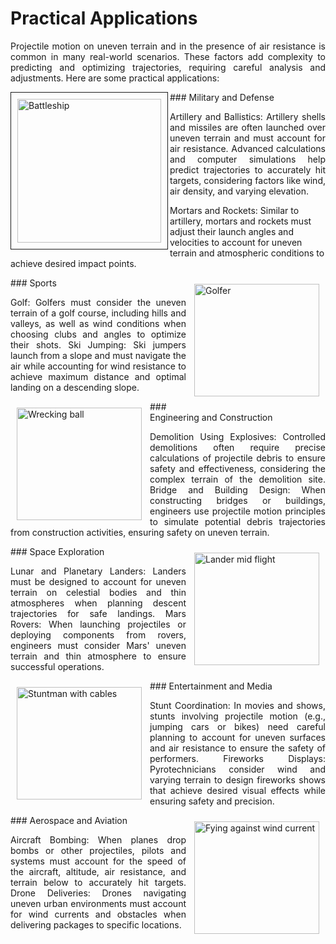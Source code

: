 # Practical Applications

<p align="justify">
Projectile motion on uneven terrain and in the presence of air resistance is common in many real-world scenarios. These factors add complexity to predicting and optimizing trajectories, requiring careful analysis and adjustments. Here are some practical applications:
</p>

<img border="1" align="left" src="https://mg-2025p03.github.io/physics/_pics/BShip1.jpg" alt="Battleship" width="230px" height="230px"  style="padding:10px">
### Military and Defense
<p align="justify">
Artillery and Ballistics: Artillery shells and missiles are often launched over uneven terrain and must account for air resistance. Advanced calculations and computer simulations help predict trajectories to accurately hit targets, considering factors like wind, air density, and varying elevation.
      
Mortars and Rockets: Similar to artillery, mortars and rockets must adjust their launch angles and velocities to account for uneven terrain and atmospheric conditions to achieve desired impact points.
</p>

<img align="right" src="https://mg-2025p03.github.io/physics/_pics/Golfer1.jpg" alt="Golfer" width="200px" height="180px" style="padding:10px">
### Sports
<p align="justify">
Golf: Golfers must consider the uneven terrain of a golf course, including hills and valleys, as well as wind conditions when choosing clubs and angles to optimize their shots.
Ski Jumping: Ski jumpers launch from a slope and must navigate the air while accounting for wind resistance to achieve maximum distance and optimal landing on a descending slope.
</p>

<img align="left" src="https://mg-2025p03.github.io/physics/_pics/WreckBall1.jpg" alt="Wrecking ball" width="200px" height="180px"  style="padding:10px">
### Engineering and Construction
<p align="justify">
Demolition Using Explosives: Controlled demolitions often require precise calculations of projectile debris to ensure safety and effectiveness, considering the complex terrain of the demolition site.
Bridge and Building Design: When constructing bridges or buildings, engineers use projectile motion principles to simulate potential debris trajectories from construction activities, ensuring safety on uneven terrain.
</p>

<img align="right" src="https://mg-2025p03.github.io/physics/_pics/Lander1.jpg" alt="Lander mid flight" width="200px" height="180px" style="padding:10px">
### Space Exploration
<p align="justify">
Lunar and Planetary Landers: Landers must be designed to account for uneven terrain on celestial bodies and thin atmospheres when planning descent trajectories for safe landings.
Mars Rovers: When launching projectiles or deploying components from rovers, engineers must consider Mars' uneven terrain and thin atmosphere to ensure successful operations.
</p>

<img align="left" src="https://mg-2025p03.github.io/physics/_pics/Stunt.jpg" alt="Stuntman with cables" width="200px" height="180px" style="padding:10px">
### Entertainment and Media
<p align="justify">
Stunt Coordination: In movies and shows, stunts involving projectile motion (e.g., jumping cars or bikes) need careful planning to account for uneven surfaces and air resistance to ensure the safety of performers.
Fireworks Displays: Pyrotechnicians consider wind and varying terrain to design fireworks shows that achieve desired visual effects while ensuring safety and precision.
</p>
<img align="right" src="https://mg-2025p03.github.io/physics/_pics/Drone1.jpg" alt="Fying against wind current" width="200px" height="180px" style="padding:10px">
### Aerospace and Aviation
<p align="justify">
Aircraft Bombing: When planes drop bombs or other projectiles, pilots and systems must account for the speed of the aircraft, altitude, air resistance, and terrain below to accurately hit targets.
Drone Deliveries: Drones navigating uneven urban environments must account for wind currents and obstacles when delivering packages to specific locations.
</p>


